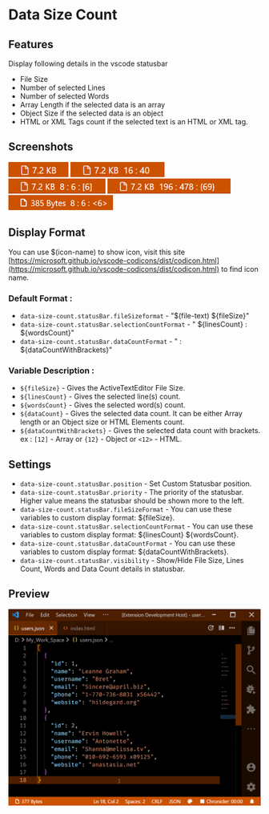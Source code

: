 # Data Size Count

## Features

Display following details in the vscode statusbar

- File Size
- Number of selected Lines
- Number of selected Words
- Array Length if the selected data is an array
- Object Size if the selected data is an object
- HTML or XML Tags count if the selected text is an HTML or XML tag.

## Screenshots

<img height="30" src="./images/ScreenShot_1.png">
<img height="30" src="./images/ScreenShot_2.png">
<img height="30" src="./images/ScreenShot_3.png">
<img height="30" src="./images/ScreenShot_4.png">
<img height="30" src="./images/ScreenShot_5.png">

## Display Format

You can use $(icon-name) to show icon, visit this site [https://microsoft.github.io/vscode-codicons/dist/codicon.html](https://microsoft.github.io/vscode-codicons/dist/codicon.html) to find icon name.

### Default Format :

- `data-size-count.statusBar.fileSizeformat` - "\$(file-text) \${fileSize}"
- `data-size-count.statusBar.selectionCountFormat` - " \${linesCount} : \${wordsCount}"
- `data-size-count.statusBar.dataCountFormat` - " : \${dataCountWithBrackets}"

### Variable Description :

- `${fileSize}` - Gives the ActiveTextEditor File Size.
- `${linesCount}` - Gives the selected line(s) count.
- `${wordsCount}` - Gives the selected word(s) count.
- `${dataCount}` - Gives the selected data count. It can be either Array length or an Object size or HTML Elements count.
- `${dataCountWithBrackets}` - Gives the selected data count with brackets. ex : `[12]` - Array or `{12}` - Object or `<12>` - HTML.

## Settings

- `data-size-count.statusBar.position` - Set Custom Statusbar position.
- `data-size-count.statusBar.priority` - The priority of the statusbar. Higher value means the statusbar should be shown more to the left.
- `data-size-count.statusBar.fileSizeFormat` - You can use these variables to custom display format: \${fileSize}.
- `data-size-count.statusBar.selectionCountFormat` - You can use these variables to custom display format: \${linesCount} \${wordsCount}.
- `data-size-count.statusBar.dataCountFormat` - You can use these variables to custom display format: \${dataCountWithBrackets}.
- `data-size-count.statusBar.visibility` - Show/Hide File Size, Lines Count, Words and Data Count details in statusbar.

## Preview

<img width="600" src="./images/preview.gif">
